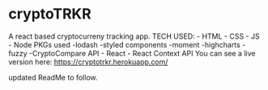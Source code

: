 # cryptoTRKR
A react based cryptocurreny tracking app.
TECH USED:
    - HTML
    - CSS
    - JS
      - Node PKGs used
        -lodash
        -styled components
        -moment
        -highcharts
        -fuzzy
        -CryptoCompare API
      - React
        - React Context API
You can see a live version here: https://cryptotrkr.herokuapp.com/

updated ReadMe to follow. 
